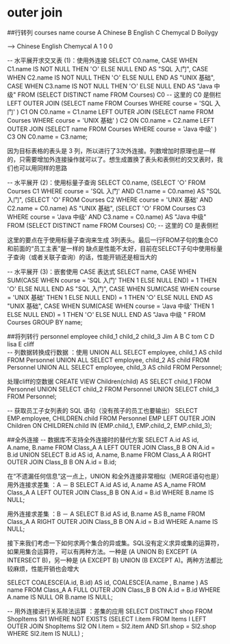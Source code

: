 # outer join
##行转列
courses
name course
A    Chinese
B    English
C    Chemycal
D    Boilygy

-->
    Chinese   English   Chemycal
A     1         0         0

-- 水平展开求交叉表 (1)：使用外连接
SELECT C0.name,
 CASE WHEN C1.name IS NOT NULL THEN '○' ELSE NULL END AS "SQL 入门",
 CASE WHEN C2.name IS NOT NULL THEN '○' ELSE NULL END AS "UNIX 基础",
 CASE WHEN C3.name IS NOT NULL THEN '○' ELSE NULL END AS "Java 中级"
 FROM (SELECT DISTINCT name FROM Courses) C0   -- 这里的 C0 是侧栏
 LEFT OUTER JOIN
 (SELECT name FROM Courses WHERE course = 'SQL 入门' ) C1
 ON C0.name = C1.name
 LEFT OUTER JOIN
 (SELECT name FROM Courses WHERE course = 'UNIX 基础' ) C2
 ON C0.name = C2.name
 LEFT OUTER JOIN
 (SELECT name FROM Courses WHERE course = 'Java 中级' ) C3
 ON C0.name = C3.name;

因为目标表格的表头是 3 列，所以进行了3次外连接。列数增加时原理也是一样的，只需要增加外连接操作就可以了。想生成置换了表头和表侧栏的交叉表时，我们也可以用同样的思路

-- 水平展开 (2)：使用标量子查询
SELECT C0.name,
 (SELECT '○'
 FROM Courses C1
 WHERE course = 'SQL 入门'
 AND C1.name = C0.name) AS "SQL 入门",
 (SELECT '○'
 FROM Courses C2
 WHERE course = 'UNIX 基础'
 AND C2.name = C0.name) AS "UNIX 基础",
 (SELECT '○'
 FROM Courses C3
 WHERE course = 'Java 中级'
 AND C3.name = C0.name) AS "Java 中级"
 FROM (SELECT DISTINCT name FROM Courses) C0; -- 这里的 C0 是表侧栏

这里的要点在于使用标量子查询来生成 3列表头。最后一行FROM子句的集合C0和前面的“员工主表”是一样的
缺点是性能不太好，目前在SELECT子句中使用标量子查询（或者关联子查询）的话，性能开销还是相当大的

-- 水平展开 (3)：嵌套使用 CASE 表达式
SELECT name,
 CASE WHEN SUM(CASE WHEN course = 'SQL 入门' THEN 1 ELSE NULL END) = 1
 THEN '○' ELSE NULL END AS "SQL 入门",
 CASE WHEN SUM(CASE WHEN course = 'UNIX 基础' THEN 1 ELSE NULL END) = 1
 THEN '○' ELSE NULL END AS "UNIX 基础",
 CASE WHEN SUM(CASE WHEN course = 'Java 中级' THEN 1 ELSE NULL END) = 1
 THEN '○' ELSE NULL END AS "Java 中级 "
 FROM Courses
 GROUP BY name;

##将列转行
personnel
employee  child_1  child_2  child_3
Jim       A        B       C
tom       C        D
lisa      E
cliff    
-- 列数据转换成行数据 ：使用 UNION ALL
SELECT employee, child_1 AS child FROM Personnel
UNION ALL
SELECT employee, child_2 AS child FROM Personnel
UNION ALL
SELECT employee, child_3 AS child FROM Personnel;

处理cliff的空数据
CREATE VIEW Children(child) 
AS SELECT child_1 FROM Personnel
 UNION
 SELECT child_2 FROM Personnel
 UNION
 SELECT child_3 FROM Personnel;

-- 获取员工子女列表的 SQL 语句（没有孩子的员工也要输出）
SELECT EMP.employee, CHILDREN.child
 FROM Personnel EMP
 LEFT OUTER JOIN Children
 ON CHILDREN.child IN (EMP.child_1, EMP.child_2, EMP.child_3);

##全外连接
-- 数据库不支持全外连接时的替代方案
SELECT A.id AS id, A.name, B.name
 FROM Class_A A LEFT OUTER JOIN Class_B B
 ON A.id = B.id
 UNION
SELECT B.id AS id, A.name, B.name
 FROM Class_A A RIGHT OUTER JOIN Class_B B
 ON A.id = B.id;

在“不遗漏任何信息”这一点上，UNION 和全外连接非常相似（MERGE语句也是）
用外连接求差集 ：A － B
SELECT A.id AS id, A.name AS A_name
 FROM Class_A A LEFT OUTER JOIN Class_B B
 ON A.id = B.id
 WHERE B.name IS NULL;

用外连接求差集 ：B － A
SELECT B.id AS id, B.name AS B_name
 FROM Class_A A RIGHT OUTER JOIN Class_B B
 ON A.id = B.id
 WHERE A.name IS NULL;

接下来我们考虑一下如何求两个集合的异或集。SQL没有定义求异或集的运算符，如果用集合运算符，可以有两种方法。一种是 (A UNION B) EXCEPT (A INTERSECT B)，另一种是 (A EXCEPT B) UNION (B EXCEPT A)。两种方法都比较麻烦，性能开销也会增大

SELECT COALESCE(A.id, B.id) AS id,
 COALESCE(A.name , B.name ) AS name
 FROM Class_A A FULL OUTER JOIN Class_B B
 ON A.id = B.id
 WHERE A.name IS NULL 
 OR B.name IS NULL;

-- 用外连接进行关系除法运算 ：差集的应用
SELECT DISTINCT shop
 FROM ShopItems SI1
WHERE NOT EXISTS
 (SELECT I.item 
 FROM Items I LEFT OUTER JOIN ShopItems SI2
 ON I.item = SI2.item 
 AND SI1.shop = SI2.shop
 WHERE SI2.item IS NULL) ;








